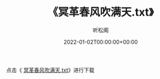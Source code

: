 ﻿---
title:  《冥革春风吹满天.txt》
date:   2022-01-02T00:00:00+00:00
author: 听松阁
layout: post
permalink: /冥革春风吹满天/
categories: 小说
tags: [小说]
---

点击《 [冥革春风吹满天.txt](http://img.660000.xyz/bookstukust/book/bntxt/10/冥革春风吹满天.txt)》进行下载